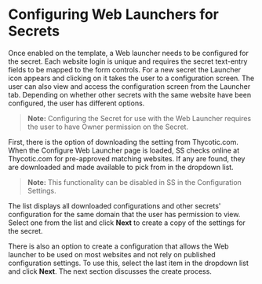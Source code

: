 [title]: # (Configuring Web Launchers for Secrets)
[tags]: # (Launcher)
[priority]: # (10)

# Configuring Web Launchers for Secrets

Once enabled on the template, a Web launcher needs to be configured for the secret. Each website login is unique and requires the secret text-entry fields to be mapped to the form controls. For a new secret the Launcher icon appears and clicking on it takes the user to a configuration screen. The user can also view and access the configuration screen from the Launcher tab. Depending on whether other secrets with the same website have been configured, the user has different options.

> **Note:** Configuring the Secret for use with the Web Launcher requires the user to have Owner permission on the Secret.

First, there is the option of downloading the setting from Thycotic.com. When the Configure Web Launcher page is loaded, SS checks online at Thycotic.com for pre-approved matching websites. If any are found, they are downloaded and made available to pick from in the dropdown list.

> **Note:** This functionality can be disabled in SS in the Configuration Settings.

The list displays all downloaded configurations and other secrets' configuration for the same domain that the user has permission to view. Select one from the list and click **Next** to create a copy of the settings for the secret.

There is also an option to create a configuration that allows the Web launcher to be used on most websites and not rely on published configuration settings. To use this, select the last item in the dropdown list and click **Next**. The next section discusses the create process.
